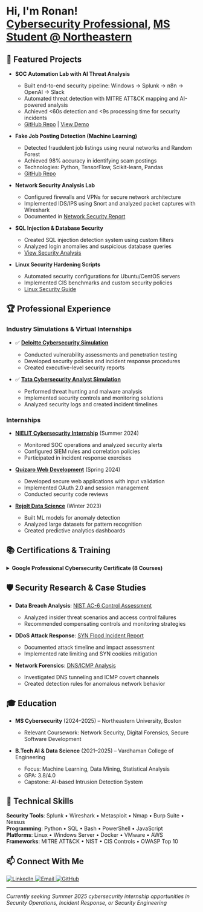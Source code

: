 <h1>Hi, I'm Ronan! <br/>
  <a href="https://github.com/ronanlucky">Cybersecurity Professional</a>, 
  <a href="https://www.linkedin.com/in/ronan-kongala-99068a240/">MS Student @ Northeastern</a>
</h1>

<h2>🚀 Featured Projects</h2>

- <b>SOC Automation Lab with AI Threat Analysis</b>
  - Built end-to-end security pipeline: Windows → Splunk → n8n → OpenAI → Slack
  - Automated threat detection with MITRE ATT&CK mapping and AI-powered analysis
  - Achieved <60s detection and <9s processing time for security incidents
  - [GitHub Repo](https://github.com/ronanlucky/SOC-Automation-Lab) | [View Demo](https://github.com/ronanlucky/SOC-Automation-Lab#implementation-flow-event-journey)

- <b>Fake Job Posting Detection (Machine Learning)</b>  
  - Detected fraudulent job listings using neural networks and Random Forest
  - Achieved 98% accuracy in identifying scam postings
  - Technologies: Python, TensorFlow, Scikit-learn, Pandas
  - [GitHub Repo](https://github.com/ronanlucky/Fake-Job-Posting-Detection)

- <b>Network Security Analysis Lab</b>
  - Configured firewalls and VPNs for secure network architecture
  - Implemented IDS/IPS using Snort and analyzed packet captures with Wireshark
  - Documented in [Network Security Report](./Cybersecurity-incident-report-network-traffic-analysis.pdf)

- <b>SQL Injection & Database Security</b>
  - Created SQL injection detection system using custom filters
  - Analyzed login anomalies and suspicious database queries
  - [View Security Analysis](./Apply%20filters%20to%20SQL%20queries.pdf)

- <b>Linux Security Hardening Scripts</b>
  - Automated security configurations for Ubuntu/CentOS servers
  - Implemented CIS benchmarks and custom security policies
  - [Linux Security Guide](./Reference%20Guide%20Linux.pdf)

<h2>🏆 Professional Experience</h2>

<h3>Industry Simulations & Virtual Internships</h3>

- ✅ **[Deloitte Cybersecurity Simulation](https://forage-uploads-prod.s3.amazonaws.com/completion-certificates/9PBTqmSxAf6zZTseP/E9pA6qsdbeyEkp3ti_9PBTqmSxAf6zZTseP_4yHEByFJwhmmE2ekD_1752751473837_completion_certificate.pdf)**
  - Conducted vulnerability assessments and penetration testing
  - Developed security policies and incident response procedures
  - Created executive-level security reports

- ✅ **[Tata Cybersecurity Analyst Simulation](https://forage-uploads-prod.s3.amazonaws.com/completion-certificates/ifobHAoMjQs9s6bKS/gmf3ypEXBj2wvfQWC_ifobHAoMjQs9s6bKS_4yHEByFJwhmmE2ekD_1752754071792_completion_certificate.pdf)**
  - Performed threat hunting and malware analysis
  - Implemented security controls and monitoring solutions
  - Analyzed security logs and created incident timelines

<h3>Internships</h3>

- **[NIELIT Cybersecurity Internship](./Cyber%20security%20NIELIT%20internship.pdf)** (Summer 2024)
  - Monitored SOC operations and analyzed security alerts
  - Configured SIEM rules and correlation policies
  - Participated in incident response exercises

- **[Quizaro Web Development](./Quizaro%20web%20development%20internship.pdf)** (Spring 2024)
  - Developed secure web applications with input validation
  - Implemented OAuth 2.0 and session management
  - Conducted security code reviews

- **[Rejolt Data Science](./Rejolt%20data%20science%20internship.pdf)** (Winter 2023)
  - Built ML models for anomaly detection
  - Analyzed large datasets for pattern recognition
  - Created predictive analytics dashboards

<h2>📚 Certifications & Training</h2>

<details>
<summary><b>Google Professional Cybersecurity Certificate (8 Courses)</b></summary>
<br>

- **Foundations of Cybersecurity**: [Certificate](https://coursera.org/verify/FNTNZKCDRVMY)
  - CIA triad, security frameworks, threat modeling
- **Risk Management**: [Certificate](https://coursera.org/verify/DT6S1IY4EMF6)
  - Risk assessments, security controls, compliance
- **Network Security**: [Certificate](https://coursera.org/verify/DKAND3ULAGT0)
  - TCP/IP, subnetting, firewall configuration, VPNs
- **Linux & SQL Security**: [Certificate](https://coursera.org/verify/8HYG23DYBTTO)
  - System hardening, database security, log analysis

**Quick References**:
- [Linux Commands Guide](./Reference%20Guide%20Linux.pdf)
- [SQL Security Reference](./Reference%20Guide%20SQL.pdf)
- [Cybersecurity Glossary](./Google-Cybersecurity-Certificate-glossary.pdf)
</details>

<h2>🛡️ Security Research & Case Studies</h2>

- **Data Breach Analysis**: [NIST AC-6 Control Assessment](./Activity%20Template_%20Data%20leak%20worksheet.pdf)
  - Analyzed insider threat scenarios and access control failures
  - Recommended compensating controls and monitoring strategies

- **DDoS Attack Response**: [SYN Flood Incident Report](./Cybersecurity-incident-report.pdf)
  - Documented attack timeline and impact assessment
  - Implemented rate limiting and SYN cookies mitigation

- **Network Forensics**: [DNS/ICMP Analysis](./Cybersecurity-incident-report-network-traffic-analysis.pdf)
  - Investigated DNS tunneling and ICMP covert channels
  - Created detection rules for anomalous network behavior

<h2>🎓 Education</h2>

- **MS Cybersecurity** (2024–2025) – Northeastern University, Boston
  - Relevant Coursework: Network Security, Digital Forensics, Secure Software Development

- **B.Tech AI & Data Science** (2021–2025) – Vardhaman College of Engineering
  - Focus: Machine Learning, Data Mining, Statistical Analysis
  - GPA: 3.8/4.0
  - Capstone: AI-based Intrusion Detection System

<h2>💼 Technical Skills</h2>

**Security Tools**: Splunk • Wireshark • Metasploit • Nmap • Burp Suite • Nessus  
**Programming**: Python • SQL • Bash • PowerShell • JavaScript  
**Platforms**: Linux • Windows Server • Docker • VMware • AWS  
**Frameworks**: MITRE ATT&CK • NIST • CIS Controls • OWASP Top 10  

<h2>📫 Connect With Me</h2>
<p>
  <a href="https://www.linkedin.com/in/ronan-kongala-99068a240/">
    <img src="https://img.shields.io/badge/LinkedIn-0077B5?style=for-the-badge&logo=linkedin&logoColor=white" alt="LinkedIn"/>
  </a>
  <a href="mailto:ronanlucky@gmail.com">
    <img src="https://img.shields.io/badge/Email-D14836?style=for-the-badge&logo=gmail&logoColor=white" alt="Email"/>
  </a>
  <a href="https://github.com/ronanlucky">
    <img src="https://img.shields.io/badge/GitHub-100000?style=for-the-badge&logo=github&logoColor=white" alt="GitHub"/>
  </a>
</p>

---
*Currently seeking Summer 2025 cybersecurity internship opportunities in Security Operations, Incident Response, or Security Engineering*
